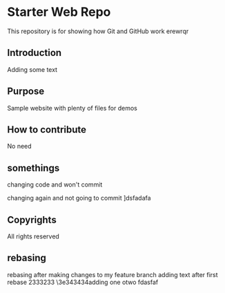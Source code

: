 # Starter Web Repo

This repository is for showing how Git and GitHub work
erewrqr

## Introduction

Adding some text

## Purpose

Sample website with plenty of files for demos


## How to contribute
No need

## somethings

changing code and won't commit

changing again and not going to commit
]dsfadafa

## Copyrights
All rights reserved


## rebasing
rebasing after making changes to my feature branch
adding text after first rebase
2333233
\3e343434adding one otwo
fdasfaf
